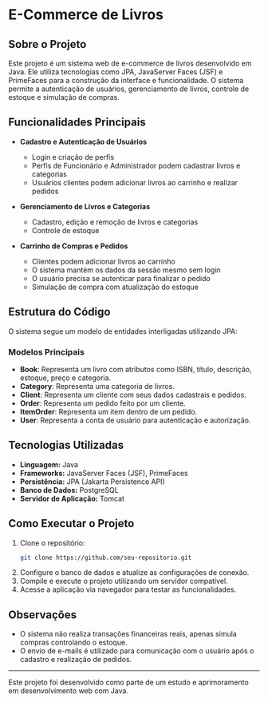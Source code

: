 # E-Commerce de Livros

## Sobre o Projeto

Este projeto é um sistema web de e-commerce de livros desenvolvido em Java. Ele utiliza tecnologias como JPA, JavaServer Faces (JSF) e PrimeFaces para a construção da interface e funcionalidade. O sistema permite a autenticação de usuários, gerenciamento de livros, controle de estoque e simulação de compras.

## Funcionalidades Principais

- **Cadastro e Autenticação de Usuários**
  - Login e criação de perfis
  - Perfis de Funcionário e Administrador podem cadastrar livros e categorias
  - Usuários clientes podem adicionar livros ao carrinho e realizar pedidos
  
- **Gerenciamento de Livros e Categorias**
  - Cadastro, edição e remoção de livros e categorias
  - Controle de estoque
  
- **Carrinho de Compras e Pedidos**
  - Clientes podem adicionar livros ao carrinho
  - O sistema mantém os dados da sessão mesmo sem login
  - O usuário precisa se autenticar para finalizar o pedido
  - Simulação de compra com atualização do estoque

## Estrutura do Código

O sistema segue um modelo de entidades interligadas utilizando JPA:

### Modelos Principais

- **Book**: Representa um livro com atributos como ISBN, título, descrição, estoque, preço e categoria.
- **Category**: Representa uma categoria de livros.
- **Client**: Representa um cliente com seus dados cadastrais e pedidos.
- **Order**: Representa um pedido feito por um cliente.
- **ItemOrder**: Representa um item dentro de um pedido.
- **User**: Representa a conta de usuário para autenticação e autorização.

## Tecnologias Utilizadas

- **Linguagem:** Java
- **Frameworks:** JavaServer Faces (JSF), PrimeFaces
- **Persistência:** JPA (Jakarta Persistence API)
- **Banco de Dados:** PostgreSQL
- **Servidor de Aplicação:** Tomcat

## Como Executar o Projeto

1. Clone o repositório:
   ```bash
   git clone https://github.com/seu-repositorio.git
   ```
2. Configure o banco de dados e atualize as configurações de conexão.
3. Compile e execute o projeto utilizando um servidor compatível.
4. Acesse a aplicação via navegador para testar as funcionalidades.

## Observações

- O sistema não realiza transações financeiras reais, apenas simula compras controlando o estoque.
- O envio de e-mails é utilizado para comunicação com o usuário após o cadastro e realização de pedidos.

---

Este projeto foi desenvolvido como parte de um estudo e aprimoramento em desenvolvimento web com Java.

